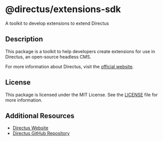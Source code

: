 # @directus/extensions-sdk

A toolkit to develop extensions to extend Directus

## Description

This package is a toolkit to help developers create extensions for use in Directus, an open-source headless CMS.

For more information about Directus, visit the [official website](https://directus.io).

## License

This package is licensed under the MIT License. See the
[LICENSE](https://github.com/directus/directus/blob/main/packages/composables/license) file for more information.

## Additional Resources

- [Directus Website](https://directus.io)
- [Directus GitHub Repository](https://github.com/directus/directus)
